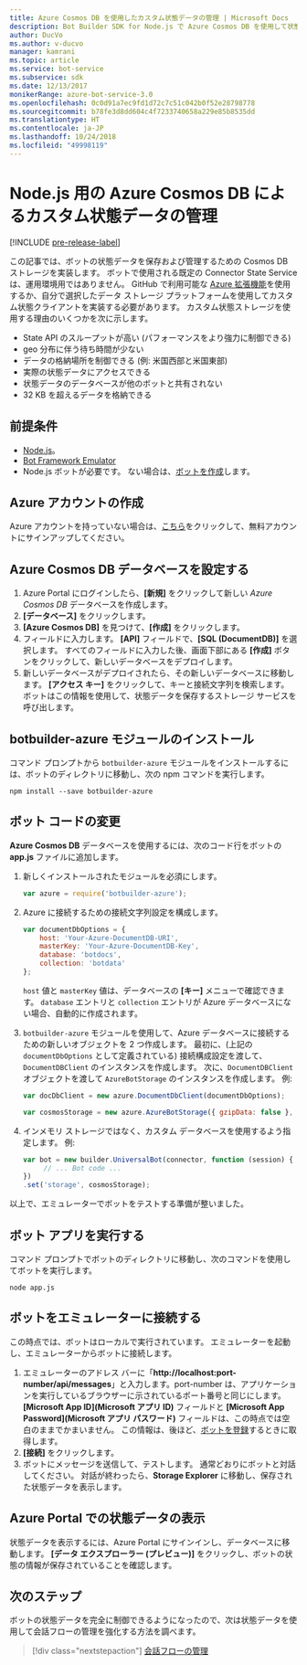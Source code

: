 ```yaml
---
title: Azure Cosmos DB を使用したカスタム状態データの管理 | Microsoft Docs
description: Bot Builder SDK for Node.js で Azure Cosmos DB を使用して状態データを保存および取得する方法を説明します。
author: DucVo
ms.author: v-ducvo
manager: kamrani
ms.topic: article
ms.service: bot-service
ms.subservice: sdk
ms.date: 12/13/2017
monikerRange: azure-bot-service-3.0
ms.openlocfilehash: 0c0d91a7ec9fd1d72c7c51c042b0f52e28798778
ms.sourcegitcommit: b78fe3d8dd604c4f7233740658a229e85b8535dd
ms.translationtype: HT
ms.contentlocale: ja-JP
ms.lasthandoff: 10/24/2018
ms.locfileid: "49998119"
---
```

# <a name="manage-custom-state-data-with-azure-cosmos-db-for-nodejs"></a>Node.js 用の Azure Cosmos DB によるカスタム状態データの管理

[!INCLUDE [pre-release-label](../includes/pre-release-label-v3.md)]

この記事では、ボットの状態データを保存および管理するための Cosmos DB ストレージを実装します。 ボットで使用される既定の Connector State Service は、運用環境用ではありません。 GitHub で利用可能な [Azure 拡張機能](https://www.npmjs.com/package/botbuilder-azure)を使用するか、自分で選択したデータ ストレージ プラットフォームを使用してカスタム状態クライアントを実装する必要があります。 カスタム状態ストレージを使用する理由のいくつかを次に示します。

- State API のスループットが高い (パフォーマンスをより強力に制御できる)
- geo 分布に伴う待ち時間が少ない
- データの格納場所を制御できる (例: 米国西部と米国東部)
- 実際の状態データにアクセスできる
- 状態データのデータベースが他のボットと共有されない
- 32 KB を超えるデータを格納できる

## <a name="prerequisites"></a>前提条件

- [Node.js](https://nodejs.org/en/)。
- [Bot Framework Emulator](~/bot-service-debug-emulator.md)
- Node.js ボットが必要です。 ない場合は、[ボットを作成](bot-builder-nodejs-quickstart.md)します。 

## <a name="create-azure-account"></a>Azure アカウントの作成
Azure アカウントを持っていない場合は、[こちら](https://azure.microsoft.com/en-us/free/)をクリックして、無料アカウントにサインアップしてください。

## <a name="set-up-the-azure-cosmos-db-database"></a>Azure Cosmos DB データベースを設定する
1. Azure Portal にログインしたら、**[新規]** をクリックして新しい *Azure Cosmos DB* データベースを作成します。 
2. **[データベース]** をクリックします。 
3. **[Azure Cosmos DB]** を見つけて、**[作成]** をクリックします。
4. フィールドに入力します。 **[API]** フィールドで、**[SQL (DocumentDB)]** を選択します。 すべてのフィールドに入力した後、画面下部にある **[作成]** ボタンをクリックして、新しいデータベースをデプロイします。 
5. 新しいデータベースがデプロイされたら、その新しいデータベースに移動します。 **[アクセス キー]** をクリックして、キーと接続文字列を検索します。 ボットはこの情報を使用して、状態データを保存するストレージ サービスを呼び出します。

## <a name="install-botbuilder-azure-module"></a>botbuilder-azure モジュールのインストール

コマンド プロンプトから `botbuilder-azure` モジュールをインストールするには、ボットのディレクトリに移動し、次の npm コマンドを実行します。

```nodejs
npm install --save botbuilder-azure
```

## <a name="modify-your-bot-code"></a>ボット コードの変更

**Azure Cosmos DB** データベースを使用するには、次のコード行をボットの **app.js** ファイルに追加します。

1. 新しくインストールされたモジュールを必須にします。

   ```javascript
   var azure = require('botbuilder-azure'); 
   ```

2. Azure に接続するための接続文字列設定を構成します。
   ```javascript
   var documentDbOptions = {
       host: 'Your-Azure-DocumentDB-URI', 
       masterKey: 'Your-Azure-DocumentDB-Key', 
       database: 'botdocs',   
       collection: 'botdata'
   };
   ```
   `host` 値と `masterKey` 値は、データベースの **[キー]** メニューで確認できます。 `database` エントリと `collection` エントリが Azure データベースにない場合、自動的に作成されます。

3. `botbuilder-azure` モジュールを使用して、Azure データベースに接続するための新しいオブジェクトを 2 つ作成します。 最初に、(上記の `documentDbOptions` として定義されている) 接続構成設定を渡して、`DocumentDBClient` のインスタンスを作成します。 次に、`DocumentDBClient` オブジェクトを渡して `AzureBotStorage` のインスタンスを作成します。 例: 
   ```javascript
   var docDbClient = new azure.DocumentDbClient(documentDbOptions);

   var cosmosStorage = new azure.AzureBotStorage({ gzipData: false }, docDbClient);
   ```

4. インメモリ ストレージではなく、カスタム データベースを使用するよう指定します。 例: 

   ```javascript
   var bot = new builder.UniversalBot(connector, function (session) {
        // ... Bot code ...
   })
   .set('storage', cosmosStorage);
   ```

以上で、エミュレーターでボットをテストする準備が整いました。

## <a name="run-your-bot-app"></a>ボット アプリを実行する

コマンド プロンプトでボットのディレクトリに移動し、次のコマンドを使用してボットを実行します。

```nodejs
node app.js
```

## <a name="connect-your-bot-to-the-emulator"></a>ボットをエミュレーターに接続する

この時点では、ボットはローカルで実行されています。 エミュレーターを起動し、エミュレーターからボットに接続します。

1. エミュレーターのアドレス バーに「<strong>http://localhost:port-number/api/messages</strong>」と入力します。port-number は、アプリケーションを実行しているブラウザーに示されているポート番号と同じにします。 <strong>[Microsoft App ID]\(Microsoft アプリ ID\)</strong> フィールドと <strong>[Microsoft App Password]\(Microsoft アプリ パスワード\)</strong> フィールドは、この時点では空白のままでかまいません。 この情報は、後ほど、[ボットを登録](~/bot-service-quickstart-registration.md)するときに取得します。
2. **[接続]** をクリックします。
3. ボットにメッセージを送信して、テストします。 通常どおりにボットと対話してください。 対話が終わったら、**Storage Explorer** に移動し、保存された状態データを表示します。

## <a name="view-state-data-on-azure-portal"></a>Azure Portal での状態データの表示

状態データを表示するには、Azure Portal にサインインし、データベースに移動します。 **[データ エクスプローラー (プレビュー)]** をクリックし、ボットの状態の情報が保存されていることを確認します。

## <a name="next-step"></a>次のステップ

ボットの状態データを完全に制御できるようになったので、次は状態データを使用して会話フローの管理を強化する方法を調べます。

> [!div class="nextstepaction"]
> [会話フローの管理](bot-builder-nodejs-dialog-manage-conversation-flow.md)
